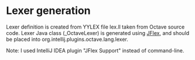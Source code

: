 Lexer generation
================

Lexer definition is created from YYLEX file lex.ll taken from Octave source code.
Lexer Java class (_OctaveLexer) is generated using [JFlex](http://jflex.de/download.html),
and should be placed into org.intellij.plugins.octave.lang.lexer.

Note: I used IntelliJ IDEA plugin "JFlex Support" instead of command-line.

